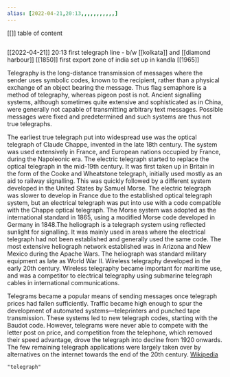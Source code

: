 ```yaml
---
alias: [2022-04-21,20:13,,,,,,,,,,,]
---
```

[[]]
table of content
```toc
```

[[2022-04-21]] 20:13
first telegraph line - b/w [[kolkata]] and [[diamond harbour]] [[1850]]
first export zone of india set up in kandla [[1965]]

Telegraphy is the long-distance transmission of messages where the sender uses symbolic codes, known to the recipient, rather than a physical exchange of an object bearing the message. Thus flag semaphore is a method of telegraphy, whereas pigeon post is not. Ancient signalling systems, although sometimes quite extensive and sophisticated as in China, were generally not capable of transmitting arbitrary text messages. Possible messages were fixed and predetermined and such systems are thus not true telegraphs.

The earliest true telegraph put into widespread use was the optical telegraph of Claude Chappe, invented in the late 18th century. The system was used extensively in France, and European nations occupied by France, during the Napoleonic era. The electric telegraph started to replace the optical telegraph in the mid-19th century. It was first taken up in Britain in the form of the Cooke and Wheatstone telegraph, initially used mostly as an aid to railway signalling. This was quickly followed by a different system developed in the United States by Samuel Morse. The electric telegraph was slower to develop in France due to the established optical telegraph system, but an electrical telegraph was put into use with a code compatible with the Chappe optical telegraph. The Morse system was adopted as the international standard in 1865, using a modified Morse code developed in Germany in 1848.The heliograph is a telegraph system using reflected sunlight for signalling. It was mainly used in areas where the electrical telegraph had not been established and generally used the same code. The most extensive heliograph network established was in Arizona and New Mexico during the Apache Wars. The heliograph was standard military equipment as late as World War II. Wireless telegraphy developed in the early 20th century. Wireless telegraphy became important for maritime use, and was a competitor to electrical telegraphy using submarine telegraph cables in international communications.

Telegrams became a popular means of sending messages once telegraph prices had fallen sufficiently. Traffic became high enough to spur the development of automated systems—teleprinters and punched tape transmission. These systems led to new telegraph codes, starting with the Baudot code. However, telegrams were never able to compete with the letter post on price, and competition from the telephone, which removed their speed advantage, drove the telegraph into decline from 1920 onwards. The few remaining telegraph applications were largely taken over by alternatives on the internet towards the end of the 20th century.
[Wikipedia](https://en.wikipedia.org/wiki/Telegraphy)
```query
"telegraph"
```